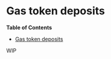 # Gas token deposits
<!-- START doctoc generated TOC please keep comment here to allow auto update -->
<!-- DON'T EDIT THIS SECTION, INSTEAD RE-RUN doctoc TO UPDATE -->
**Table of Contents**

- [Gas token deposits](#gas-token-deposits)

<!-- END doctoc generated TOC please keep comment here to allow auto update -->
WIP
